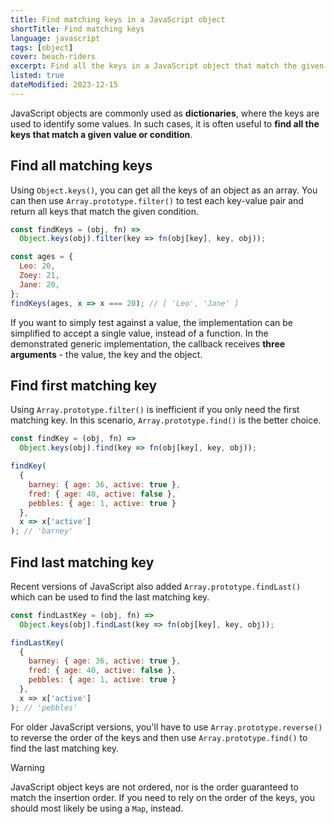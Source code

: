```yaml
---
title: Find matching keys in a JavaScript object
shortTitle: Find matching keys
language: javascript
tags: [object]
cover: beach-riders
excerpt: Find all the keys in a JavaScript object that match the given value.
listed: true
dateModified: 2023-12-15
---
```


JavaScript objects are commonly used as **dictionaries**, where the keys are used to identify some values. In such cases, it is often useful to **find all the keys that match a given value or condition**.

## Find all matching keys

Using `Object.keys()`, you can get all the keys of an object as an array. You can then use `Array.prototype.filter()` to test each key-value pair and return all keys that match the given condition.

```js
const findKeys = (obj, fn) =>
  Object.keys(obj).filter(key => fn(obj[key], key, obj));

const ages = {
  Leo: 20,
  Zoey: 21,
  Jane: 20,
};
findKeys(ages, x => x === 20); // [ 'Leo', 'Jane' ]
```

If you want to simply test against a value, the implementation can be simplified to accept a single value, instead of a function. In the demonstrated generic implementation, the callback receives **three arguments** - the value, the key and the object.

## Find first matching key

Using `Array.prototype.filter()` is inefficient if you only need the first matching key. In this scenario, `Array.prototype.find()` is the better choice.

```js
const findKey = (obj, fn) =>
  Object.keys(obj).find(key => fn(obj[key], key, obj));

findKey(
  {
    barney: { age: 36, active: true },
    fred: { age: 40, active: false },
    pebbles: { age: 1, active: true }
  },
  x => x['active']
); // 'barney'
```

## Find last matching key

Recent versions of JavaScript also added `Array.prototype.findLast()` which can be used to find the last matching key.

```js
const findLastKey = (obj, fn) =>
  Object.keys(obj).findLast(key => fn(obj[key], key, obj));

findLastKey(
  {
    barney: { age: 36, active: true },
    fred: { age: 40, active: false },
    pebbles: { age: 1, active: true }
  },
  x => x['active']
); // 'pebbles'
```

For older JavaScript versions, you'll have to use `Array.prototype.reverse()` to reverse the order of the keys and then use `Array.prototype.find()` to find the last matching key.

> [!WARNING]
>
> JavaScript object keys are not ordered, nor is the order guaranteed to match the insertion order. If you need to rely on the order of the keys, you should most likely be using a `Map`, instead.
